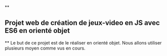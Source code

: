 **

Projet web de création de jeux-video en JS avec ES6 en orienté objet
--------------------------------------------------------------------

**
Le but de ce projet est de le réaliser en orienté objet.
Nous allons utiliser plusieurs moyen comme vus en cours.
